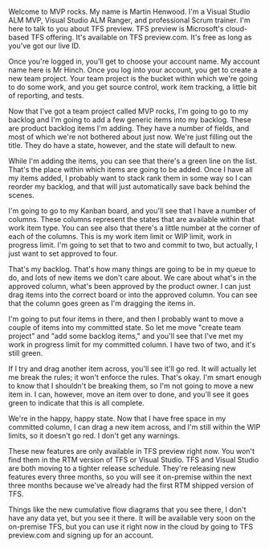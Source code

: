 Welcome to MVP rocks. My name is Martin Henwood. I'm a Visual Studio ALM MVP, Visual Studio ALM Ranger, and professional Scrum trainer. I'm here to talk to you about TFS preview. TFS preview is Microsoft's cloud-based TFS offering. It's available on TFS preview.com. It's free as long as you've got our live ID. 

Once you're logged in, you'll get to choose your account name. My account name here is Mr Hinch. Once you log into your account, you get to create a new team project. Your team project is the bucket within which we're going to do some work, and you get source control, work item tracking, a little bit of reporting, and tests. 

Now that I've got a team project called MVP rocks, I'm going to go to my backlog and I'm going to add a few generic items into my backlog. These are product backlog items I'm adding. They have a number of fields, and most of which we're not bothered about just now. We're just filling out the title. They do have a state, however, and the state will default to new. 

While I'm adding the items, you can see that there's a green line on the list. That's the place within which items are going to be added. Once I have all my items added, I probably want to stack rank them in some way so I can reorder my backlog, and that will just automatically save back behind the scenes. 

I'm going to go to my Kanban board, and you'll see that I have a number of columns. These columns represent the states that are available within that work item type. You can see also that there's a little number at the corner of each of the columns. This is my work item limit or WIP limit, work in progress limit. I'm going to set that to two and commit to two, but actually, I just want to set approved to four. 

That's my backlog. That's how many things are going to be in my queue to do, and lots of new items we don't care about. We care about what's in the approved column, what's been approved by the product owner. I can just drag items into the correct board or into the approved column. You can see that the column goes green as I'm dragging the items in. 

I'm going to put four items in there, and then I probably want to move a couple of items into my committed state. So let me move "create team project" and "add some backlog items," and you'll see that I've met my work in progress limit for my committed column. I have two of two, and it's still green. 

If I try and drag another item across, you'll see it'll go red. It will actually let me break the rules; it won't enforce the rules. That's okay. I'm smart enough to know that I shouldn't be breaking them, so I'm not going to move a new item in. I can, however, move an item over to done, and you'll see it goes green to indicate that this is all complete. 

We're in the happy, happy state. Now that I have free space in my committed column, I can drag a new item across, and I'm still within the WIP limits, so it doesn't go red. I don't get any warnings. 

These new features are only available in TFS preview right now. You won't find them in the RTM version of TFS or Visual Studio. TFS and Visual Studio are both moving to a tighter release schedule. They're releasing new features every three months, so you will see it on-premise within the next three months because we've already had the first RTM shipped version of TFS. 

Things like the new cumulative flow diagrams that you see there, I don't have any data yet, but you see it there. It will be available very soon on the on-premise TFS, but you can use it right now in the cloud by going to TFS preview.com and signing up for an account.
